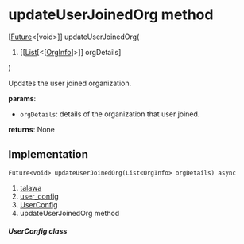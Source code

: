 
<div>

# updateUserJoinedOrg method

</div>


[[Future](https://api.flutter.dev/flutter/dart-core/Future-class.html)\<[void\>]]
updateUserJoinedOrg(

1.  [[[List](https://api.flutter.dev/flutter/dart-core/List-class.md)[\<[[OrgInfo](../../models_organization_org_info/OrgInfo-class.md)]\>]]
    orgDetails]

)



Updates the user joined organization.

**params**:

-   `orgDetails`: details of the organization that user joined.

**returns**: None



## Implementation

``` language-dart
Future<void> updateUserJoinedOrg(List<OrgInfo> orgDetails) async 
```







1.  [talawa](../../index.md)
2.  [user_config](../../services_user_config/)
3.  [UserConfig](../../services_user_config/UserConfig-class.md)
4.  updateUserJoinedOrg method

##### UserConfig class







